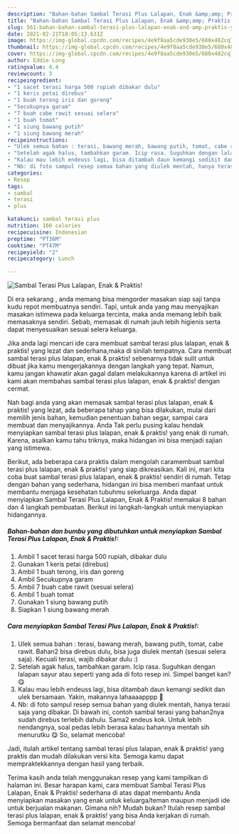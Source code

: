 ```yaml
---
description: "Bahan-bahan Sambal Terasi Plus Lalapan, Enak &amp;amp; Praktis! yang lezat Untuk Jualan"
title: "Bahan-bahan Sambal Terasi Plus Lalapan, Enak &amp;amp; Praktis! yang lezat Untuk Jualan"
slug: 561-bahan-bahan-sambal-terasi-plus-lalapan-enak-and-amp-praktis-yang-lezat-untuk-jualan
date: 2021-02-21T18:05:13.631Z
image: https://img-global.cpcdn.com/recipes/4e9f8aa5cde930e5/680x482cq70/sambal-terasi-plus-lalapan-enak-praktis-foto-resep-utama.jpg
thumbnail: https://img-global.cpcdn.com/recipes/4e9f8aa5cde930e5/680x482cq70/sambal-terasi-plus-lalapan-enak-praktis-foto-resep-utama.jpg
cover: https://img-global.cpcdn.com/recipes/4e9f8aa5cde930e5/680x482cq70/sambal-terasi-plus-lalapan-enak-praktis-foto-resep-utama.jpg
author: Eddie Long
ratingvalue: 4.4
reviewcount: 3
recipeingredient:
- "1 sacet terasi harga 500 rupiah dibakar dulu"
- "1 keris petai direbus"
- "1 buah terong iris dan goreng"
- "Secukupnya garam"
- "7 buah cabe rawit sesuai selera"
- "1 buah tomat"
- "1 siung bawang putih"
- "1 siung bawang merah"
recipeinstructions:
- "Ulek semua bahan : terasi, bawang merah, bawang putih, tomat, cabe rawit. Bahan2 bisa direbus dulu, bisa juga diulek mentah (sesuai selera saja). Kecuali terasi, wajib dibakar dulu :)"
- "Setelah agak halus, tambahkan garam. Icip rasa. Suguhkan dengan lalapan sayur atau seperti yang ada di foto resep ini. Simpel banget kan? 😋"
- "Kalau mau lebih endeuss lagi, bisa ditambah daun kemangi sedikit dan ulek bersamaan. Yakin, makannya lahaaaapppp 🤗"
- "Nb: di foto sampul resep semua bahan yang diulek mentah, hanya terasi saja yang dibakar. Di bawah ini, contoh sambal terasi yang bahan2nya sudah direbus terlebih dahulu. Sama2 endeus kok. Untuk lebih nendangnya, soal pedas lebih berasa kalau bahannya mentah sih menurutku 😋 So, selamat mencoba!"
categories:
- Resep
tags:
- sambal
- terasi
- plus

katakunci: sambal terasi plus 
nutrition: 160 calories
recipecuisine: Indonesian
preptime: "PT36M"
cooktime: "PT47M"
recipeyield: "2"
recipecategory: Lunch

---
```



![Sambal Terasi Plus Lalapan, Enak &amp; Praktis!](https://img-global.cpcdn.com/recipes/4e9f8aa5cde930e5/680x482cq70/sambal-terasi-plus-lalapan-enak-praktis-foto-resep-utama.jpg)

Di era  sekarang , anda memang bisa mengorder masakan siap saji tanpa kudu repot membuatnya sendiri. Tapi, untuk anda yang mau menyajikan masakan istimewa pada keluarga tercinta, maka anda memang lebih baik memasaknya sendiri. Sebab, memasak di rumah jauh lebih higienis serta dapat menyesuaikan sesuai selera keluarga.

Jika anda lagi mencari ide cara membuat sambal terasi plus lalapan, enak &amp; praktis! yang lezat dan sederhana,maka di sinilah tempatnya. Cara membuat sambal terasi plus lalapan, enak &amp; praktis!  sebenarnya tidak sulit untuk dibuat jika kamu mengerjakannya dengan langkah yang tepat. Namun, kamu jangan khawatir akan gagal dalam melakukannya 
karena di artikel ini kami akan membahas sambal terasi plus lalapan, enak &amp; praktis! dengan cermat.  



Nah bagi anda yang akan memasak sambal terasi plus lalapan, enak &amp; praktis! yang lezat, ada beberapa tahap yang bisa dilakukan, mulai dari memilih jenis bahan, kemudian penentuan bahan segar, sampai cara membuat dan menyajikannya. Anda Tak perlu pusing kalau hendak menyiapkan sambal terasi plus lalapan, enak &amp; praktis! yang enak di rumah. Karena, asalkan kamu  tahu triknya, maka hidangan ini bisa menjadi sajian yang istimewa.

Berikut, ada beberapa cara praktis  dalam mengolah caramembuat sambal terasi plus lalapan, enak &amp; praktis! yang siap dikreasikan. Kali ini, mari kita coba buat sambal terasi plus lalapan, enak &amp; praktis! sendiri di rumah. Tetap dengan bahan yang sederhana, hidangan ini bisa memberi manfaat untuk membantu menjaga kesehatan tubuhmu sekeluarga. Anda dapat menyiapkan Sambal Terasi Plus Lalapan, Enak &amp; Praktis! memakai 8 bahan dan 4 langkah pembuatan. Berikut ini langkah-langkah untuk menyiapkan hidangannya.

<!--inarticleads1-->

##### Bahan-bahan dan bumbu yang dibutuhkan untuk menyiapkan Sambal Terasi Plus Lalapan, Enak &amp; Praktis!:

1. Ambil 1 sacet terasi harga 500 rupiah, dibakar dulu
1. Gunakan 1 keris petai (direbus)
1. Ambil 1 buah terong, iris dan goreng
1. Ambil Secukupnya garam
1. Ambil 7 buah cabe rawit (sesuai selera)
1. Ambil 1 buah tomat
1. Gunakan 1 siung bawang putih
1. Siapkan 1 siung bawang merah




<!--inarticleads2-->

##### Cara menyiapkan Sambal Terasi Plus Lalapan, Enak &amp; Praktis!:

1. Ulek semua bahan : terasi, bawang merah, bawang putih, tomat, cabe rawit. Bahan2 bisa direbus dulu, bisa juga diulek mentah (sesuai selera saja). Kecuali terasi, wajib dibakar dulu :)
1. Setelah agak halus, tambahkan garam. Icip rasa. Suguhkan dengan lalapan sayur atau seperti yang ada di foto resep ini. Simpel banget kan? 😋
1. Kalau mau lebih endeuss lagi, bisa ditambah daun kemangi sedikit dan ulek bersamaan. Yakin, makannya lahaaaapppp 🤗
1. Nb: di foto sampul resep semua bahan yang diulek mentah, hanya terasi saja yang dibakar. Di bawah ini, contoh sambal terasi yang bahan2nya sudah direbus terlebih dahulu. Sama2 endeus kok. Untuk lebih nendangnya, soal pedas lebih berasa kalau bahannya mentah sih menurutku 😋 So, selamat mencoba!




Jadi, itulah artikel tentang  sambal terasi plus lalapan, enak &amp; praktis!  yang praktis dan mudah dilakukan versi kita. Semoga kamu dapat mempraktekkannya dengan hasil yang terbaik. 

Terima kasih anda telah menggunakan resep yang kami tampilkan di halaman ini. Besar harapan kami, cara membuat  Sambal Terasi Plus Lalapan, Enak &amp; Praktis! sederhana di atas dapat membantu Anda menyiapkan masakan yang enak untuk keluarga/teman maupun menjadi ide untuk berjualan makanan. Gimana nih? Mudah bukan? Itulah resep sambal terasi plus lalapan, enak &amp; praktis! yang bisa Anda kerjakan di rumah. Semoga bermanfaat dan selamat mencoba!

